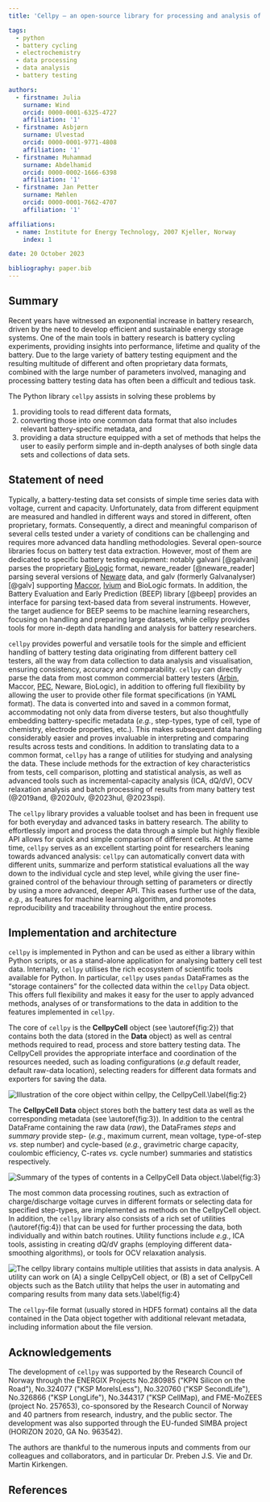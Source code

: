 ```yaml
---
title: 'Cellpy – an open-source library for processing and analysis of battery testing data'

tags:
  - python
  - battery cycling
  - electrochemistry
  - data processing
  - data analysis
  - battery testing

authors:
  - firstname: Julia
    surname: Wind
    orcid: 0000-0001-6325-4727
    affiliation: '1'
  - firstname: Asbjørn
    surname: Ulvestad
    orcid: 0000-0001-9771-4808
    affiliation: '1'
  - firstname: Muhammad
    surname: Abdelhamid
    orcid: 0000-0002-1666-6398
    affiliation: '1'
  - firstname: Jan Petter
    surname: Mæhlen
    orcid: 0000-0001-7662-4707
    affiliation: '1'

affiliations:
  - name: Institute for Energy Technology, 2007 Kjeller, Norway
    index: 1

date: 20 October 2023

bibliography: paper.bib
---
```


## Summary

Recent years have witnessed an exponential increase in battery research, driven by the need to develop efficient and sustainable energy storage systems. One of the main tools in battery research is battery cycling experiments, providing insights into performance, lifetime and quality of the battery. Due to the large variety of battery testing equipment and the resulting multitude of different and often proprietary data formats, combined with the large number of parameters involved, managing and processing battery testing data has often been a difficult and tedious task.

The Python library `cellpy` assists in solving these problems by

1. providing tools to read different data formats,
2. converting those into one common data format that also includes relevant battery-specific metadata, and
3. providing a data structure equipped with a set of methods that helps the user to easily perform simple and in-depth analyses of both single data sets and collections of data sets.

## Statement of need

Typically, a battery-testing data set consists of simple time series data with voltage, current and capacity. Unfortunately,
data from different equipment are measured and handled in different ways and stored in different, often proprietary, formats.
Consequently, a direct and meaningful comparison of several cells tested under a variety of conditions can be challenging and
requires more advanced data handling methodologies.
Several open-source libraries focus on battery test data extraction. However, most of them are dedicated to
specific battery testing equipment: notably galvani [@galvani] parses the proprietary [BioLogic](https://www.biologic.net/) format,
neware_reader [@neware_reader] parsing several versions of [Neware](https://newarebattery.com/) data, and galv
(formerly Galvanalyser) [@galv] supporting [Maccor](http://www.maccor.com/), [Ivium](https://www.ivium.com/) and BioLogic formats.
In addition, the Battery Evaluation and Early Prediction (BEEP) library [@beep] provides an interface
for parsing text-based data from several instruments. However, the target audience for BEEP seems to be
machine learning researchers, focusing on handling and preparing large datasets, while cellpy provides
tools for more in-depth data handling and analysis for battery researchers.

`cellpy` provides powerful and versatile tools for the simple and efficient handling of battery testing data originating from different battery cell testers, all the way from data collection to data analysis and visualisation, ensuring consistency, accuracy and comparability. `cellpy` can directly parse the data from most common commercial battery testers ([Arbin](http://www.arbin.com/), Maccor, [PEC](https://www.peccorp.com/battery-testing-solutions/), Neware, BioLogic), in addition to offering full flexibility by allowing the user to provide other file format specifications (in YAML format). The data is converted into and saved in a common format, accommodating not only data from diverse testers, but also thoughtfully embedding battery-specific metadata (*e.g.*, step-types, type of cell, type of chemistry, electrode properties, etc.). This makes subsequent data handling considerably easier and proves invaluable in interpreting and comparing results across tests and conditions. In addition to translating data to a common format, `cellpy` has a range of utilities for studying and analysing the data. These include methods for the extraction of key characteristics from tests, cell comparison, plotting and statistical analysis, as well as advanced tools such as incremental-capacity analysis (ICA, dQ/dV), OCV relaxation analysis and batch processing of results from many battery test (@2019and, @2020ulv, @2023hul, @2023spi).

The `cellpy` library provides a valuable toolset and has been in frequent use for both everyday and advanced tasks in battery research. The ability to effortlessly import and process the data through a simple but highly flexible API allows for quick and simple comparison of different cells. At the same time, `cellpy` serves as an excellent starting point for researchers leaning towards advanced analysis: `cellpy` can automatically convert data with different units, summarize and perform statistical evaluations all the way down to the individual cycle and step level, while giving the user fine-grained control of the behaviour through setting of parameters or directly by using a more advanced, deeper API. This eases further use of the data, *e.g.*, as features for machine learning algorithm, and promotes reproducibility and traceability throughout the entire process.

## Implementation and architecture

`cellpy` is implemented in Python and can be used as either a library within Python scripts, or as a stand-alone application for analysing battery cell test data. Internally, `cellpy` utilises the rich ecosystem of scientific tools available for Python. In particular, `cellpy` uses `pandas` DataFrames as the “storage containers” for the collected data within the `cellpy` Data object. This offers full flexibility and makes it easy for the user to apply advanced methods, analyses of or transformations to the data in addition to the features implemented in `cellpy`.

The core of `cellpy` is the **CellpyCell** object (see \autoref{fig:2}) that contains both the data (stored in the **Data** object) as well as central methods required to read, process and store battery testing data. The CellpyCell provides the appropriate interface and coordination of the resources needed, such as loading configurations (*e.g* default reader, default raw-data location), selecting readers for different data formats and exporters for saving the data.

![Illustration of the core object within ``cellpy``, the **CellpyCell**.\label{fig:2}](Figures/CellpyCell.jpg)

The **CellpyCell Data** object stores both the battery test data as well as the corresponding metadata (see \autoref{fig:3}). In addition to the central DataFrame containing the raw data (*raw*), the DataFrames *steps* and *summary* provide step- (*e.g.*, maximum current, mean voltage, type-of-step *vs.* step number) and cycle-based (*e.g.*, gravimetric charge capacity, coulombic efficiency, C-rates *vs.* cycle number) summaries and statistics respectively.

![Summary of the types of contents in a **CellpyCell Data** object.\label{fig:3}](Figures/CellpyData.jpg)

The most common data processing routines, such as extraction of charge/discharge voltage curves in different formats or selecting data for specified step-types, are implemented as methods on the CellpyCell object. In addition, the `cellpy` library also consists of a rich set of utilities (\autoref{fig:4}) that can be used for further processing the data, both individually and within batch routines. Utility functions include *e.g.*, ICA tools, assisting in creating dQ/dV graphs (employing different data-smoothing algorithms), or tools for OCV relaxation analysis.

![The `cellpy` library contains multiple utilities that assists in data analysis. A utility can work on (A) a single **CellpyCell** object, or (B) a set of CellpyCell objects such as the Batch utility that helps the user in automating and comparing results from many data sets.\label{fig:4}](Figures/Cellpy-Utils.jpg)

The `cellpy`-file format (usually stored in HDF5 format) contains all the data contained in the Data object together with additional relevant metadata, including information about the file version.

## Acknowledgements

The development of `cellpy` was supported by the Research Council of Norway through the ENERGIX Projects No.280985 ("KPN Silicon on the Road"), No.324077 ("KSP MoreIsLess"),  No.320760 ("KSP SecondLife"), No.326866 ("KSP LongLife"), No.344317 ("KSP CellMap), and FME-MoZEES (project No. 257653), co-sponsored by the Research Council of Norway and 40 partners from research, industry, and the public sector. The development was also supported through the EU-funded SIMBA project (HORIZON 2020, GA No. 963542).

The authors are thankful to the numerous inputs and comments from our colleagues and collaborators, and in particular Dr. Preben J.S. Vie and Dr. Martin Kirkengen.

## References
